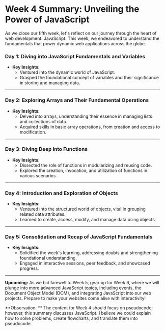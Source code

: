 # Week 4 Summary: Unveiling the Power of JavaScript

As we close our fifth week, let's reflect on our journey through the heart of web development: JavaScript. This week, we endeavored to understand the fundamentals that power dynamic web applications across the globe.

### Day 1: **Diving into JavaScript Fundamentals and Variables**

- **Key Insights:**
  - Ventured into the dynamic world of JavaScript.
  - Grasped the foundational concept of variables and their significance in storing and managing data.

---

### Day 2: **Exploring Arrays and Their Fundamental Operations**

- **Key Insights:**
  - Delved into arrays, understanding their essence in managing lists and collections of data.
  - Acquired skills in basic array operations, from creation and access to modification.

---

### Day 3: **Diving Deep into Functions**

- **Key Insights:**
  - Dissected the role of functions in modularizing and reusing code.
  - Explored the creation, invocation, and utilization of functions in various scenarios.

---

### Day 4: **Introduction and Exploration of Objects**

- **Key Insights:**
  - Ventured into the structured world of objects, vital in grouping related data attributes.
  - Learned to create, access, modify, and manage data using objects.

---

### Day 5: **Consolidation and Recap of JavaScript Fundamentals**

- **Key Insights:**
  - Solidified the week's learning, addressing doubts and strengthening foundational understanding.
  - Engaged in interactive sessions, peer feedback, and showcased progress.

---

**Upcoming:** As we bid farewell to Week 5, gear up for Week 6, where we will plunge into more advanced JavaScript topics, including events, the Document Object Model (DOM), and integrating JavaScript into our web projects. Prepare to make your websites come alive with interactivity!


**Observation: ** The content for Week 4 should focus on pseudocode; however, this summary discusses JavaScript. I believe we could explain how to solve problems, create flowcharts, and translate them into pseudocode.
